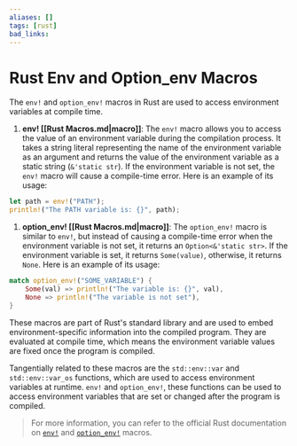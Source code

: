 ```yaml
---
aliases: []
tags: [rust]
bad_links:
---
```

# Rust Env and Option_env Macros

The `env!` and `option_env!` macros in Rust are used to access environment variables at compile time.

1. **env! [[Rust Macros.md|macro]]**: The `env!` macro allows you to access the value of an environment variable during the compilation process. It takes a string literal representing the name of the environment variable as an argument and returns the value of the environment variable as a static string (`&'static str`). If the environment variable is not set, the `env!` macro will cause a compile-time error. Here is an example of its usage:

```rust
let path = env!("PATH");
println!("The PATH variable is: {}", path);
```

1. **option_env! [[Rust Macros.md|macro]]**: The `option_env!` macro is similar to `env!`, but instead of causing a compile-time error when the environment variable is not set, it returns an `Option<&'static str>`. If the environment variable is set, it returns `Some(value)`, otherwise, it returns `None`. Here is an example of its usage:

```rust
match option_env!("SOME_VARIABLE") {
    Some(val) => println!("The variable is: {}", val),
    None => println!("The variable is not set"),
}
```

These macros are part of Rust's standard library and are used to embed environment-specific information into the compiled program. They are evaluated at compile time, which means the environment variable values are fixed once the program is compiled.

Tangentially related to these macros are the `std::env::var` and `std::env::var_os` functions, which are used to access environment variables at runtime. `env!` and `option_env!`, these functions can be used to access environment variables that are set or changed after the program is compiled.

> For more information, you can refer to the official Rust documentation on [`env!`](https://doc.rust-lang.org/std/macro.env.html) and [`option_env!`](https://doc.rust-lang.org/std/macro.option_env.html) macros.